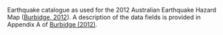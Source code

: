 Earthquake catalogue as used for the 2012 Australian Earthquake Hazard Map ([Burbidge, 2012](https://ecat.ga.gov.au/geonetwork/srv/eng/catalog.search#/metadata/74811)).  A description of the data fields is provided in Appendix A of [Burbidge (2012)](https://ecat.ga.gov.au/geonetwork/srv/eng/catalog.search#/metadata/74811).